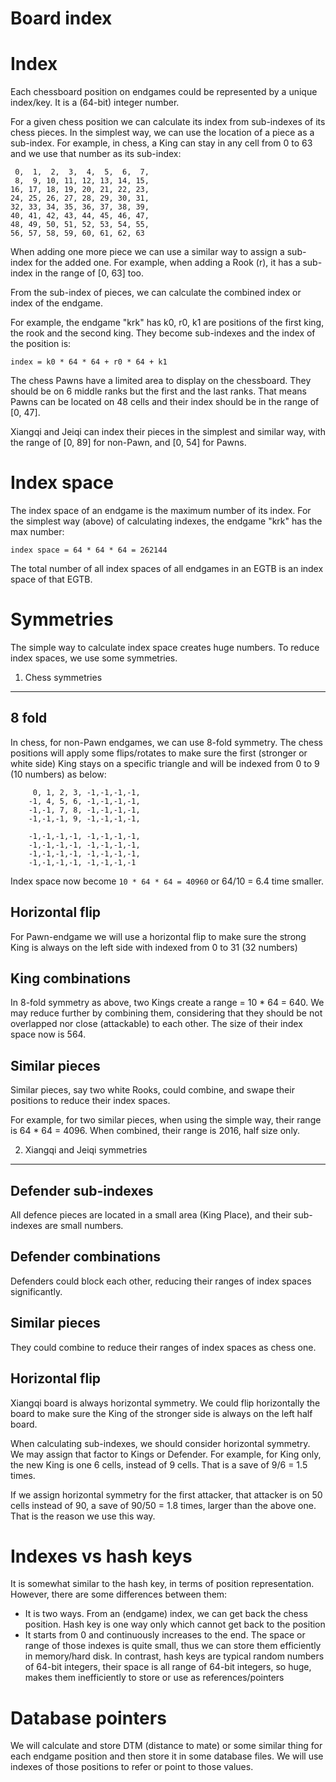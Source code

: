 # Board index


Index
=====
Each chessboard position on endgames could be represented by a unique index/key. It is a (64-bit) integer number.

For a given chess position we can calculate its index from sub-indexes of its chess pieces. In the simplest way, we can use the location of a piece as a sub-index. For example, in chess, a King can stay in any cell from 0 to 63 and we use that number as its sub-index:

```
 0,  1,  2,  3,  4,  5,  6,  7,
 8,  9, 10, 11, 12, 13, 14, 15,
16, 17, 18, 19, 20, 21, 22, 23,
24, 25, 26, 27, 28, 29, 30, 31,
32, 33, 34, 35, 36, 37, 38, 39,
40, 41, 42, 43, 44, 45, 46, 47,
48, 49, 50, 51, 52, 53, 54, 55,
56, 57, 58, 59, 60, 61, 62, 63
```

When adding one more piece we can use a similar way to assign a sub-index for the added one. For example, when adding a Rook (r), it has a sub-index in the range of [0, 63] too.

From the sub-index of pieces, we can calculate the combined index or index of the endgame.

For example, the endgame "krk" has k0, r0, k1 are positions of the first king, the rook and the second king. They become sub-indexes and the index of the position is:

```index = k0 * 64 * 64 + r0 * 64 + k1```

The chess Pawns have a limited area to display on the chessboard. They should be on 6 middle ranks but the first and the last ranks. That means Pawns can be located on 48 cells and their index should be in the range of [0, 47].

Xiangqi and Jeiqi can index their pieces in the simplest and similar way, with the range of [0, 89] for non-Pawn, and [0, 54] for Pawns.

Index space
===========
The index space of an endgame is the maximum number of its index. For the simplest way (above) of calculating indexes, the endgame "krk" has the max number:

```index space = 64 * 64 * 64 = 262144```

The total number of all index spaces of all endgames in an EGTB is an index space of that EGTB.


Symmetries
==========

The simple way to calculate index space creates huge numbers. To reduce index spaces, we use some symmetries.

1. Chess symmetries
-------------------

8 fold
------
In chess, for non-Pawn endgames, we can use 8-fold symmetry. The chess positions will apply some flips/rotates to make sure the first (stronger or white side) King stays on a specific triangle and will be indexed from 0 to 9 (10 numbers) as below:

```
     0, 1, 2, 3, -1,-1,-1,-1,
    -1, 4, 5, 6, -1,-1,-1,-1,
    -1,-1, 7, 8, -1,-1,-1,-1,
    -1,-1,-1, 9, -1,-1,-1,-1,

    -1,-1,-1,-1, -1,-1,-1,-1,
    -1,-1,-1,-1, -1,-1,-1,-1,
    -1,-1,-1,-1, -1,-1,-1,-1,
    -1,-1,-1,-1, -1,-1,-1,-1
```

Index space now become `10 * 64 * 64 = 40960` or 64/10 = 6.4 time smaller.

Horizontal flip
---------------
For Pawn-endgame we will use a horizontal flip to make sure the strong King is always on the left side with indexed from 0 to 31 (32 numbers)

King combinations
-----------------
In 8-fold symmetry as above, two Kings create a range = 10 * 64 = 640. We may reduce further by combining them, considering that they should be not overlapped nor close (attackable) to each other. The size of their index space now is 564.

Similar pieces
--------------
Similar pieces, say two white Rooks, could combine, and swape their positions to reduce their index spaces.

For example, for two similar pieces, when using the simple way, their range is 64 * 64 = 4096. When combined, their range is 2016, half size only.


2. Xiangqi and Jeiqi symmetries
-------------------------------

Defender sub-indexes
--------------------
All defence pieces are located in a small area (King Place), and their sub-indexes are small numbers.

Defender combinations
---------------------
Defenders could block each other, reducing their ranges of index spaces significantly.

Similar pieces
--------------
They could combine to reduce their ranges of index spaces as chess one.

Horizontal flip
---------------
Xiangqi board is always horizontal symmetry. We could flip horizontally the board to make sure the King of the stronger side is always on the left half board.

When calculating sub-indexes, we should consider horizontal symmetry. We may assign that factor to Kings or Defender. For example, for King only, the new King is one 6 cells, instead of 9 cells. That is a save of 9/6 = 1.5 times.

If we assign horizontal symmetry for the first attacker, that attacker is on 50 cells instead of 90, a save of 90/50 = 1.8 times, larger than the above one. That is the reason we use this way.



Indexes vs hash keys
====================

It is somewhat similar to the hash key, in terms of position representation. However, there are some differences between them:
- It is two ways. From an (endgame) index, we can get back the chess position. Hash key is one way only which cannot get back to the position
- It starts from 0 and continuously increases to the end. The space or range of those indexes is quite small, thus we can store them efficiently in memory/hard disk. In contrast, hash keys are typical random numbers of 64-bit integers, their space is all range of 64-bit integers, so huge, makes them inefficiently to store or use as references/pointers


Database pointers
=================
We will calculate and store DTM (distance to mate) or some similar thing for each endgame position and then store it in some database files. We will use indexes of those positions to refer or point to those values.



